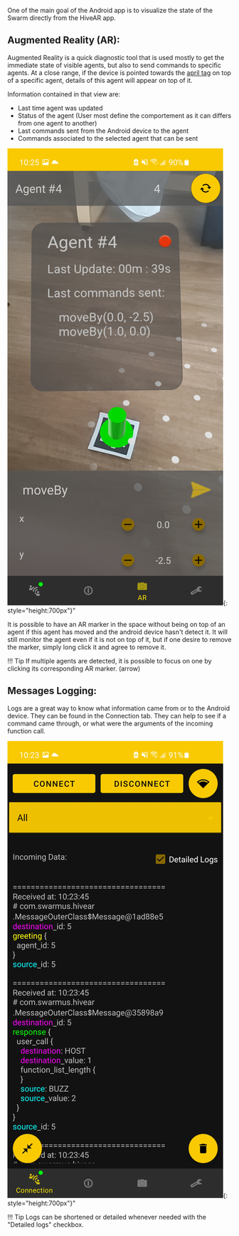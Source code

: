 One of the main goal of the Android app is to visualize the state of the Swarm directly from the HiveAR app.

## Augmented Reality (AR): <a name="ar"></a>

Augmented Reality is a quick diagnostic tool that is used mostly to get the immediate state of visible agents, but also to send commands to specific agents.
At a close range, if the device is pointed towards the [april tag](https://april.eecs.umich.edu/software/apriltag) on top of a specific agent, details of this agent will appear on top of it.<!--add reference or detail what this is--> 

Information contained in that view are:

- Last time agent was updated
- Status of the agent (User most define the comportement as it can differs from one agent to another)
- Last commands sent from the Android device to the agent
- Commands associated to the selected agent that can be sent

![AR View](img/ar_tab_robot_command.jpg){: style="height:700px"}"

It is possible to have an AR marker in the space without being on top of an agent if this agent has moved and the android device hasn't detect it.
It will still monitor the agent even if it is not on top of it, but if one desire to remove the marker, simply long click it and agree to remove it.

!!! Tip
    If multiple agents are detected, it is possible to focus on one by clicking its corresponding AR marker. (arrow)

## Messages Logging: <a name="logs"></a>

Logs are a great way to know what information came from or to the Android device.
They can be found in the Connection tab.
They can help to see if a command came through, or what were the arguments of the incoming function call.

![Logs](img/connection_tab_connected_logs.jpg){: style="height:700px"}"

!!! Tip
    Logs can be shortened or detailed whenever needed with the "Detailed logs" checkbox.